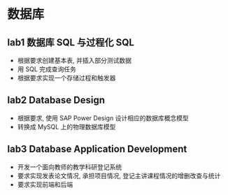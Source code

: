# 数据库

## lab1 数据库 SQL 与过程化 SQL

- 根据要求创建基本表, 并插入部分测试数据
- 用 SQL 完成查询任务
- 根据要求实现一个存储过程和触发器

## lab2 Database Design

- 根据要求, 使用 SAP Power Design 设计相应的数据库概念模型
- 转换成 MySQL 上的物理数据库模型

## lab3 Database Application Development

- 开发一个面向教师的教学科研登记系统
- 要求实现发表论文情况, 承担项目情况, 登记主讲课程情况的增删改查与统计
- 要求实现前端和后端
